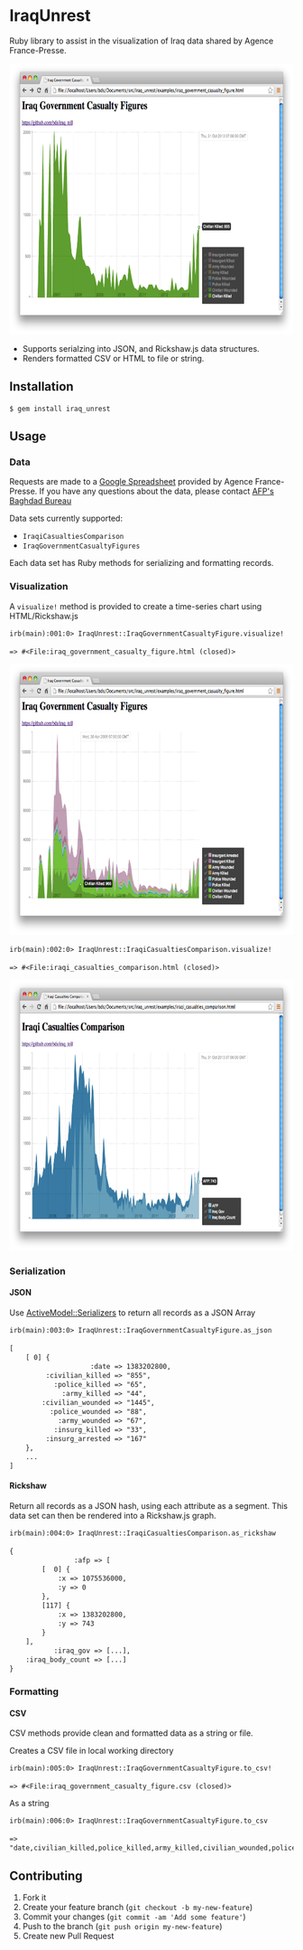 # IraqUnrest

Ruby library to assist in the visualization of Iraq data shared by Agence France-Presse.

<img src="examples/example_01.png" alt="Example" style="width: 640px; height: 480px;"/>

* Supports serialzing into JSON, and Rickshaw.js data structures.
* Renders formatted CSV or HTML to file or string.

## Installation

    $ gem install iraq_unrest

## Usage

### Data

Requests are made to a [Google Spreadsheet](http://u.afp.com/JSL) provided by Agence France-Presse.
If you have any questions about the data, please contact [AFP's Baghdad Bureau](https://twitter.com/prashantrao)

Data sets currently supported:

* <code>IraqiCasualtiesComparison</code>
* <code>IraqGovernmentCasualtyFigures</code>

Each data set has Ruby methods for serializing and formatting records.

### Visualization

A <code>visualize!</code> method is provided to create a time-series chart using HTML/Rickshaw.js

    irb(main):001:0> IraqUnrest::IraqGovernmentCasualtyFigure.visualize!

    => #<File:iraq_government_casualty_figure.html (closed)>

<img src="examples/example_02.png" alt="Iraq Government Casualty Figure Graph" style="width: 640px; height: 480px;"/>

    irb(main):002:0> IraqUnrest::IraqiCasualtiesComparison.visualize!

    => #<File:iraqi_casualties_comparison.html (closed)>

<img src="examples/example_03.png" alt="Iraqi Casualties Comparison Graph" style="width: 640px; height: 480px;"/>

### Serialization
 
#### JSON

Use [ActiveModel::Serializers](https://github.com/rails-api/active_model_serializers/) to return all records as a JSON Array

    irb(main):003:0> IraqUnrest::IraqGovernmentCasualtyFigure.as_json
    
    [
        [ 0] {
                        :date => 1383202800,
             :civilian_killed => "855",
               :police_killed => "65",
                 :army_killed => "44",
            :civilian_wounded => "1445",
              :police_wounded => "88",
                :army_wounded => "67",
               :insurg_killed => "33",
             :insurg_arrested => "167"
        },
        ...
    ]


#### Rickshaw

Return all records as a JSON hash, using each attribute as a segment. This data set
can then be rendered into a Rickshaw.js graph.

    irb(main):004:0> IraqUnrest::IraqiCasualtiesComparison.as_rickshaw

    {
                    :afp => [
            [  0] {
                :x => 1075536000,
                :y => 0
            },
            [117] {
                :x => 1383202800,
                :y => 743
            }
        ],
               :iraq_gov => [...],
        :iraq_body_count => [...]
    }

### Formatting

#### CSV

CSV methods provide clean and formatted data as a string or file. 

Creates a CSV file in local working directory

    irb(main):005:0> IraqUnrest::IraqGovernmentCasualtyFigure.to_csv!

    => #<File:iraq_government_casualty_figure.csv (closed)>

As a string

    irb(main):006:0> IraqUnrest::IraqGovernmentCasualtyFigure.to_csv

    => "date,civilian_killed,police_killed,army_killed,civilian_wounded,police_wounded..."

## Contributing

1. Fork it
2. Create your feature branch (`git checkout -b my-new-feature`)
3. Commit your changes (`git commit -am 'Add some feature'`)
4. Push to the branch (`git push origin my-new-feature`)
5. Create new Pull Request
